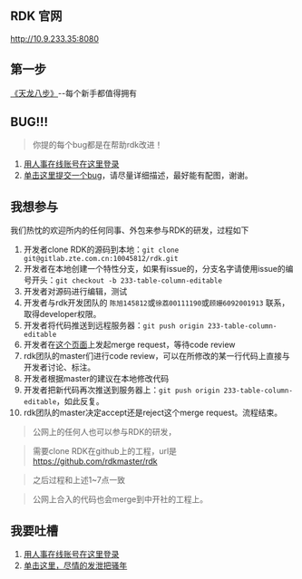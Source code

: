 ## RDK 官网
<http://10.9.233.35:8080>

## 第一步
[《天龙八步》](http://10.9.233.35:8080/rdk_server/doc/best_practise/index.html)--每个新手都值得拥有

## BUG!!!
> 你提的每个bug都是在帮助rdk改进！

1. [用人事在线账号在这里登录](http://gitlab.zte.com.cn/users/sign_in)
2. [单击这里提交一个bug](http://gitlab.zte.com.cn/10045812/rdk/issues/new)，请尽量详细描述，最好能有配图，谢谢。


## 我想参与
我们热忱的欢迎所内的任何同事、外包来参与RDK的研发，过程如下

1. 开发者clone RDK的源码到本地：`git clone git@gitlab.zte.com.cn:10045812/rdk.git`
2. 开发者在本地创建一个特性分支，如果有issue的，分支名字请使用issue的编号开头：`git checkout -b 233-table-column-editable`
3. 开发者对源码进行编辑，测试
4. 开发者与rdk开发团队的 `陈旭145812`或`徐荔00111190`或`顾姗6092001913` 联系，取得developer权限。
4. 开发者将代码推送到远程服务器：`git push origin 233-table-column-editable`
5. 开发者在[这个页面](http://gitlab.zte.com.cn/10045812/rdk/merge_requests)上发起merge request，等待code review
6. rdk团队的master们进行code review，可以在所修改的某一行代码上直接与开发者讨论、标注。
7. 开发者根据master的建议在本地修改代码
8. 开发者把新代码再次推送到服务器上：`git push origin 233-table-column-editable`，如此反复。
7. rdk团队的master决定accept还是reject这个merge request。流程结束。

> 公网上的任何人也可以参与RDK的研发，

> 需要clone RDK在github上的工程，url是 <https://github.com/rdkmaster/rdk>

> 之后过程和上述1~7点一致

> 公网上合入的代码也会merge到中开社的工程上。

## 我要吐槽
1. [用人事在线账号在这里登录](http://gitlab.zte.com.cn/users/sign_in)
2. [单击这里，尽情的发泄把骚年](http://gitlab.zte.com.cn/10045812/rdk/issues/new)